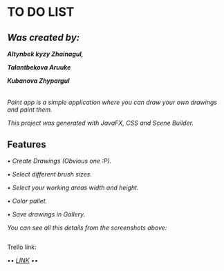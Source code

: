 # TO DO LIST
<h2><b><i>Was created by: </i></b></h2>
<p><b><i>Altynbek kyzy Zhainagul, </i></b></p>
<p><b><i>Talantbekova Aruuke </i></b></p>
<p><b><i>Kubanova Zhypargul </i></b></p>
<h6></h6>
<p><i>Paint app is a simple application where you can draw your own drawings and paint them.</i></p>
<p><i>This project was generated with JavaFX, CSS and Scene Builder.</i></p>
<h2><b>Features</b></h2>
<p><i> • Create Drawings (Obvious one :P).</i></p>
<p><i> • Select different brush sizes. </i></p>
<p><i> • Select your working areas width and height. </i></p>
<p><i> • Color pallet.</i></p>
<p><i> • Save drawings in Gallery.</i></p>
<p><i>You can see all this details from the screenshots above:</i></p>
<img url="https://github.com/zhainagul2002/ToDo/issues/1#issue-884134227">
<p>Trello link: </p>
<p><i> •• <a href="https://trello.com/b/ZMtutb7L/group-project">LINK</a> ••</i></p>
